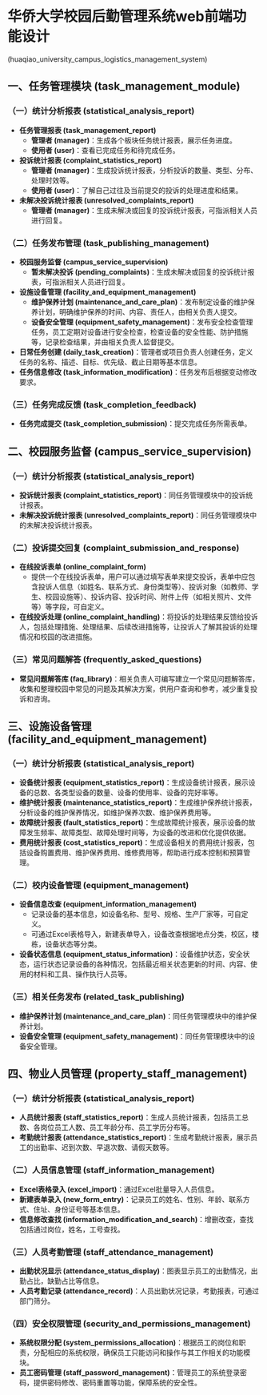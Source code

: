 # 华侨大学校园后勤管理系统web前端功能设计  

(huaqiao_university_campus_logistics_management_system)

## 一、任务管理模块 (task_management_module)

### （一）统计分析报表 (statistical_analysis_report)

- **任务管理报表 (task_management_report)**
    - **管理者 (manager)**：生成各个板块任务统计报表，展示任务进度。
    - **使用者 (user)**：查看已完成任务和待完成任务。
- **投诉统计报表 (complaint_statistics_report)**
    - **管理者 (manager)**：生成投诉统计报表，分析投诉的数量、类型、分布、处理时效等。
    - **使用者 (user)**：了解自己过往及当前提交的投诉的处理进度和结果。
- **未解决投诉统计报表 (unresolved_complaints_report)**
    - **管理者 (manager)**：生成未解决或回复的投诉统计报表，可指派相关人员进行回复。

### （二）任务发布管理 (task_publishing_management)

- **校园服务监督 (campus_service_supervision)**
    - **暂未解决投诉 (pending_complaints)**：生成未解决或回复的投诉统计报表，可指派相关人员进行回复。
- **设施设备管理 (facility_and_equipment_management)**
    - **维护保养计划 (maintenance_and_care_plan)**：发布制定设备的维护保养计划，明确维护保养的时间、内容、责任人，由相关负责人提交。
    - **设备安全管理 (equipment_safety_management)**：发布安全检查管理任务，员工定期对设备进行安全检查，检查设备的安全性能、防护措施等，记录检查结果，并由相关负责人监督提交。
- **日常任务创建 (daily_task_creation)**：管理者或项目负责人创建任务，定义任务的名称、描述、目标、优先级、截止日期等基本信息。
- **任务信息修改 (task_information_modification)**：任务发布后根据变动修改要求。

### （三）任务完成反馈 (task_completion_feedback)

- **任务完成提交 (task_completion_submission)**：提交完成任务所需表单。

## 二、校园服务监督 (campus_service_supervision)

### （一）统计分析报表 (statistical_analysis_report)

- **投诉统计报表 (complaint_statistics_report)**：同任务管理模块中的投诉统计报表。
- **未解决投诉统计报表 (unresolved_complaints_report)**：同任务管理模块中的未解决投诉统计报表。

### （二）投诉提交回复 (complaint_submission_and_response)

- **在线投诉表单 (online_complaint_form)**
    - 提供一个在线投诉表单，用户可以通过填写表单来提交投诉，表单中应包含投诉人信息（如姓名、联系方式、身份类型等）、投诉对象（如教师、学生、校园设施等）、投诉内容、投诉时间、附件上传（如相关照片、文件等）等字段，可自定义。
- **在线投诉处理 (online_complaint_handling)**：将投诉的处理结果反馈给投诉人，包括处理措施、处理结果、后续改进措施等，让投诉人了解其投诉的处理情况和校园的改进措施。

### （三）常见问题解答 (frequently_asked_questions)

- **常见问题解答库 (faq_library)**：相关负责人可编写建立一个常见问题解答库，收集和整理校园中常见的问题及其解决方案，供用户查询和参考，减少重复投诉和咨询。

## 三、设施设备管理 (facility_and_equipment_management)

### （一）统计分析报表 (statistical_analysis_report)

- **设备统计报表 (equipment_statistics_report)**：生成设备统计报表，展示设备的总数、各类型设备的数量、设备的使用率、设备的完好率等。
- **维护统计报表 (maintenance_statistics_report)**：生成维护保养统计报表，分析设备的维护保养情况，如维护保养次数、维护保养费用等。
- **故障统计报表 (fault_statistics_report)**：生成故障统计报表，展示设备的故障发生频率、故障类型、故障处理时间等，为设备的改进和优化提供依据。
- **费用统计报表 (cost_statistics_report)**：生成设备相关的费用统计报表，包括设备购置费用、维护保养费用、维修费用等，帮助进行成本控制和预算管理。

### （二）校内设备管理 (equipment_management)

- **设备信息改查 (equipment_information_management)**
    - 记录设备的基本信息，如设备名称、型号、规格、生产厂家等，可自定义。
    - 可通过Excel表格导入，新建表单导入，设备改查根据地点分类，校区，楼栋，设备状态等分类。
- **设备状态信息 (equipment_status_information)**：设备维护状态，安全状态，运行状态记录设备的各种情况，包括最近相关状态更新的时间、内容、使用的材料和工具、操作执行人员等。

### （三）相关任务发布 (related_task_publishing)

- **维护保养计划 (maintenance_and_care_plan)**：同任务管理模块中的维护保养计划。
- **设备安全管理 (equipment_safety_management)**：同任务管理模块中的设备安全管理。

## 四、物业人员管理 (property_staff_management)

### （一）统计分析报表 (statistical_analysis_report)

- **人员统计报表 (staff_statistics_report)**：生成人员统计报表，包括员工总数、各岗位员工人数、员工年龄分布、员工学历分布等。
- **考勤统计报表 (attendance_statistics_report)**：生成考勤统计报表，展示员工的出勤率、迟到次数、早退次数、请假天数等。

### （二）人员信息管理 (staff_information_management)

- **Excel表格录入 (excel_import)**：通过Excel批量导入人员信息。
- **新建表单录入 (new_form_entry)**：记录员工的姓名、性别、年龄、联系方式、住址、身份证号等基本信息。
- **信息修改查找 (information_modification_and_search)**：增删改查，查找包括通过岗位，姓名，工号查找。

### （三）人员考勤管理 (staff_attendance_management)

- **出勤状况显示 (attendance_status_display)**：图表显示员工的出勤情况，出勤占比，缺勤占比等信息。
- **人员考勤记录 (attendance_record)**：人员出勤状况记录，考勤报表，可通过部门筛分。

### （四）安全权限管理 (security_and_permissions_management)

- **系统权限分配 (system_permissions_allocation)**：根据员工的岗位和职责，分配相应的系统权限，确保员工只能访问和操作与其工作相关的功能模块。
- **员工密码管理 (staff_password_management)**：管理员工的系统登录密码，提供密码修改、密码重置等功能，保障系统的安全性。
